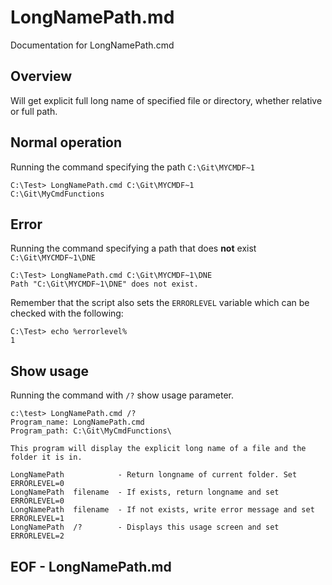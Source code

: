 # LongNamePath.md 
Documentation for LongNamePath.cmd
## Overview
Will get explicit full long name of specified file or directory, whether relative or full path.

## Normal operation
Running the command specifying the path `C:\Git\MYCMDF~1`

    C:\Test> LongNamePath.cmd C:\Git\MYCMDF~1
    C:\Git\MyCmdFunctions

## Error
Running the command specifying a path that does **not** exist `C:\Git\MYCMDF~1\DNE`

    C:\Test> LongNamePath.cmd C:\Git\MYCMDF~1\DNE
    Path "C:\Git\MYCMDF~1\DNE" does not exist.

Remember that the script also sets the `ERRORLEVEL` variable which can be checked with the following:

    C:\Test> echo %errorlevel%
    1

## Show usage
Running the command with `/?` show usage parameter.

    c:\test> LongNamePath.cmd /?
    Program_name: LongNamePath.cmd
    Program_path: C:\Git\MyCmdFunctions\
    
    This program will display the explicit long name of a file and the folder it is in.
    
    LongNamePath            - Return longname of current folder. Set ERRORLEVEL=0
    LongNamePath  filename  - If exists, return longname and set ERRORLEVEL=0
    LongNamePath  filename  - If not exists, write error message and set ERRORLEVEL=1
    LongNamePath  /?        - Displays this usage screen and set ERRORLEVEL=2

## EOF - LongNamePath.md